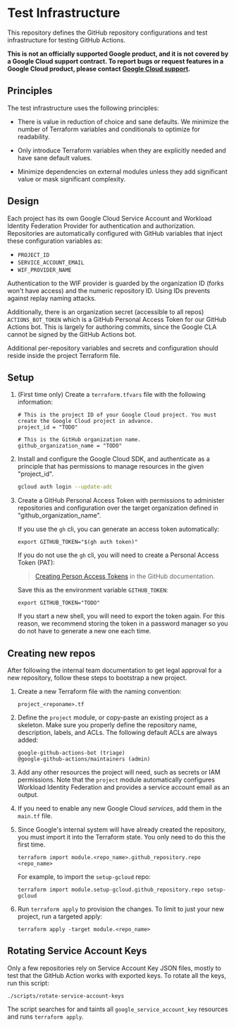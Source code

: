 # Test Infrastructure

This repository defines the GitHub repository configurations and test
infrastructure for testing GitHub Actions.

**This is not an officially supported Google product, and it is not covered by a
Google Cloud support contract. To report bugs or request features in a Google
Cloud product, please contact [Google Cloud
support](https://cloud.google.com/support).**


## Principles

The test infrastructure uses the following principles:

-   There is value in reduction of choice and sane defaults. We minimize the
    number of Terraform variables and conditionals to optimize for readability.

-   Only introduce Terraform variables when they are explicitly needed and have
    sane default values.

-   Minimize dependencies on external modules unless they add significant value
    or mask significant complexity.


## Design

Each project has its own Google Cloud Service Account and Workload Identity
Federation Provider for authentication and authorization. Repositories are
automatically configured with GitHub variables that inject these configuration
variables as:

-   `PROJECT_ID`
-   `SERVICE_ACCOUNT_EMAIL`
-   `WIF_PROVIDER_NAME`

Authentication to the WIF provider is guarded by the organization ID (forks
won't have access) and the numeric repository ID. Using IDs prevents against
replay naming attacks.

Additionally, there is an organization secret (accessible to all repos)
`ACTIONS_BOT_TOKEN` which is a GitHub Personal Access Token for our GitHub
Actions bot. This is largely for authoring commits, since the Google CLA cannot
be signed by the GitHub Actions bot.

Additional per-repository variables and secrets and configuration should reside
inside the project Terraform file.


## Setup

1.  (First time only) Create a `terraform.tfvars` file with the following
    information:

    ```hcl
    # This is the project ID of your Google Cloud project. You must create the Google Cloud project in advance.
    project_id = "TODO"

    # This is the GitHub organization name.
    github_organization_name = "TODO"
    ```

1.  Install and configure the Google Cloud SDK, and authenticate as a principle
    that has permissions to manage resources in the given "project_id".

    ```sh
    gcloud auth login --update-adc
    ```

1.  Create a GitHub Personal Access Token with permissions to administer
    repositories and configuration over the target organization defined in
    "github_organization_name".

    If you use the `gh` cli, you can generate an access token automatically:

    ```shell
    export GITHUB_TOKEN="$(gh auth token)"
    ```

    If you do not use the `gh` cli, you will need to create a Personal Access
    Token (PAT):

    > [Creating Person Access Tokens](https://docs.github.com/en/authentication/keeping-your-account-and-data-secure/creating-a-personal-access-token) in the GitHub documentation.

    Save this as the environment variable `GITHUB_TOKEN`:

    ```shell
    export GITHUB_TOKEN="TODO"
    ```

    If you start a new shell, you will need to export the token again. For this
    reason, we recommend storing the token in a password manager so you do not
    have to generate a new one each time.


## Creating new repos

After following the internal team documentation to get legal approval for a new
repository, follow these steps to bootstrap a new project.

1.  Create a new Terraform file with the naming convention:

    ```text
    project_<reponame>.tf
    ```

1.  Define the `project` module, or copy-paste an existing project as a
    skeleton. Make sure you properly define the repository name, description,
    labels, and ACLs. The following default ACLs are always added:

    ```text
    google-github-actions-bot (triage)
    @google-github-actions/maintainers (admin)
    ```

1.  Add any other resources the project will need, such as secrets or IAM
    permissions. Note that the `project` module automatically configures
    Workload Identity Federation and provides a service account email as an
    output.

1.  If you need to enable any new Google Cloud _services_, add them in the
    `main.tf` file.

1.  Since Google's internal system will have already created the repository, you
    must import it into the Terraform state. You only need to do this the first time.

    ```shell
    terraform import module.<repo_name>.github_repository.repo <repo_name>
    ```

    For example, to import the `setup-gcloud` repo:

    ```shell
    terraform import module.setup-gcloud.github_repository.repo setup-gcloud
    ```

1.  Run `terraform apply` to provision the changes. To limit to just your new
    project, run a targeted apply:

    ```shell
    terraform apply -target module.<repo_name>
    ```


## Rotating Service Account Keys

Only a few repositories rely on Service Account Key JSON files, mostly to test
that the GitHub Action works with exported keys. To rotate all the keys, run
this script:

```shell
./scripts/rotate-service-account-keys
```

The script searches for and taints all `google_service_account_key` resources
and runs `terraform apply`.
